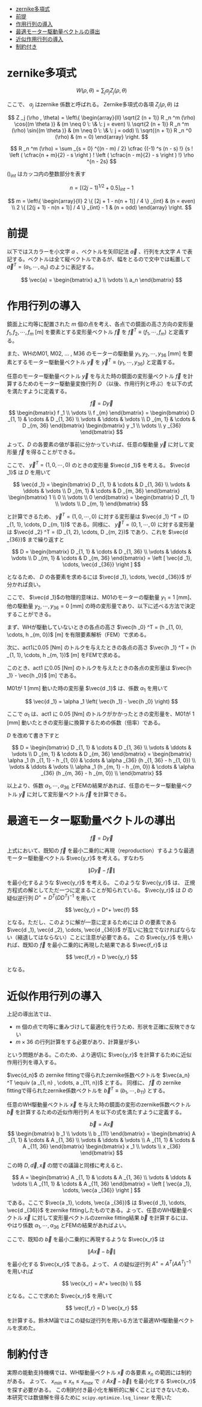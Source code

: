 <script async src="https://cdnjs.cloudflare.com/ajax/libs/mathjax/2.7.0/MathJax.js?config=TeX-AMS_CHTML" ></script>

<script type="text/x-mathjax-config">
 MathJax.Hub.Config({
 tex2jax: {
 inlineMath: [["$","$"]]
 }
 });
</script>

- [zernike多項式](#zernike多項式)
- [前提](#前提)
- [作用行列の導入](#作用行列の導入)
- [最適モーター駆動量ベクトルの導出](#最適モーター駆動量ベクトルの導出)
- [近似作用行列の導入](#近似作用行列の導入)
- [制約付き](#制約付き)

# zernike多項式

$$
W(\rho , \theta) = \sum _j a _j Z _j (\rho , \theta)
$$

ここで、 $a _j$ はzernike 係数と呼ばれる。 Zernike多項式の各項 $Z _j (\rho , \theta)$ は

$$
Z _j (\rho , \theta) =
\left\{
    \begin{array}{ll}
        \sqrt{2 (n + 1)} R _n ^m (\rho) \cos{(m \theta )} & (m \neq 0 \: \& \: j = even) \\
        \sqrt{2 (n + 1)} R _n ^m (\rho) \sin{(m \theta )} & (m \neq 0 \: \& \: j = odd) \\
        \sqrt{(n + 1)} R _n ^0 (\rho) & (m = 0)
    \end{array}
\right.
$$

$$
R _n ^m (\rho) =
\sum _{s = 0} ^{(n - m) / 2}
\cfrac
    {(-1) ^s (n - s) !}
    {s ! \left (  \cfrac{n + m}{2} - s \right ) ! \left (  \cfrac{n - m}{2} - s \right ) !}
\rho ^{n - 2s}
$$

$() _{int}$ はカッコ内の整数部分を表す

$$
n = [(2j - 1) ^{1/2} + 0.5] _{int} - 1
$$

$$
m =
\left\{
    \begin{array}{ll}
        2 \{ [2j + 1 - n(n + 1)] / 4 \} _{int} & (n = even) \\
        2 \{ [2(j + 1) - n(n + 1)] / 4 \} _{int} - 1 & (n = odd)
    \end{array}
\right.
$$

# 前提

以下ではスカラーを小文字 $a$ 、ベクトルを矢印記法 $\vec{a}$ 、行列を大文字 $A$ で表記する。ベクトルは全て縦ベクトルであるが、幅をとるので文中では転置して $\vec{a} ^T = (a_1, \cdots , a_n)$ のように表記する。

$$
\vec{a} =
\begin{bmatrix}
    a_1 \\
    \vdots \\
    a_n
\end{bmatrix}
$$

# 作用行列の導入

鏡面上に均等に配置された $m$ 個の点を考え、各点での鏡面の高さ方向の変形量 $f _1, f _2, \cdots, f _{m}$  [m] を要素とする変形量ベクトル $\vec{f}$ を $\vec{f} ^T \equiv (f _1 , \cdots, f _{m})$ と定義する。

また、WHのM01, M02, ... , M36 のモーターの駆動量 $y _1, y _2, \cdots, y _{36}$ [mm] を要素とするモーター駆動量ベクトル $\vec{y}$ を $\vec{y} ^T \equiv (y _1 , \cdots , y _{36})$ と定義する。

任意のモーター駆動量ベクトル $\vec{y}$ を与えた時の鏡面の変形量ベクトル $\vec{f}$ を計算するためのモーター駆動量変換行列 $D$ （以後、作用行列と呼ぶ）を以下の式を満たすように定義する。

$$
\vec{f} = D \vec{y}
$$
$$
\begin{bmatrix}
    f _1 \\
    \vdots \\
    f _{m}
\end{bmatrix} =
\begin{bmatrix}
    D _{1, 1} & \cdots & D _{1, 36} \\
    \vdots & \ddots & \vdots \\
    D _{m, 1} & \cdots & D _{m, 36}
\end{bmatrix}
\begin{bmatrix}
    y _1 \\
    \vdots \\
    y _{36}
\end{bmatrix}
$$

よって、$D$ の各要素の値が事前に分かっていれば、任意の駆動量 $\vec{y}$ に対して変形量 $\vec{f}$ を得ることができる。

ここで、 $\vec{y} ^T = (1, 0, \cdots, 0)$ のときの変形量 $\vec{d _1}$ を考える。 $\vec{d _1}$ は $D$ を用いて

$$
\vec{d _1} =
\begin{bmatrix}
    D _{1, 1} & \cdots & D _{1, 36} \\
    \vdots & \ddots & \vdots \\
    D _{m, 1} & \cdots & D _{m, 36}
\end{bmatrix}
\begin{bmatrix}
    1 \\
    0 \\
    \vdots \\
    0
\end{bmatrix} =
\begin{bmatrix}
    D _{1, 1} \\
    \vdots \\
    D _{m, 1}
\end{bmatrix}
$$

と計算できるため、 $\vec{y} ^T = (1, 0, \cdots, 0)$ に対する変形量は $\vec{d _1} ^T = (D _{1, 1}, \cdots, D _{m, 1})$ である。同様に、 $\vec{y} ^T = (0, 1, \cdots, 0)$ に対する変形量は $\vec{d _2} ^T = (D _{1, 2}, \cdots, D _{m, 2})$ であり、これを $\vec{d _{36}}$ まで繰り返すと

$$
D =
\begin{bmatrix}
    D _{1, 1} & \cdots & D _{1, 36} \\
    \vdots & \ddots & \vdots \\
    D _{m, 1} & \cdots & D _{m, 36}
\end{bmatrix}
= \left [ \vec{d _1}, \cdots, \vec{d _{36}} \right ]
$$

となるため、 $D$ の各要素を求めるには $\vec{d _1}, \cdots, \vec{d _{36}}$ が分かれば良い。

ここで、 $\vec{d _1}$の物理的意味は、M01のモーターの駆動量 $y _1 = 1$ [mm]、他の駆動量 $y _2, \cdots, y _{36} = 0$ [mm] の時の変形量であり、以下に述べる方法で決定することができる。

まず、WHが駆動していないときの各点の高さ $\vec{h _0} ^T = (h _{1, 0}, \cdots, h _{m, 0})$ [m] を有限要素解析（FEM）で求める。

次に、act1に0.05 [Nm] のトルクを与えたときの各点の高さ $\vec{h _1} ^T = (h _{1, 1}, \cdots, h _{m, 1})$ [m] をFEMで求める。

このとき、act1 に0.05 [Nm] のトルクを与えたときの各点の変形量は $\vec{h _1} - \vec{h _0}$ [m] である。

M01が 1 [mm] 動いた時の変形量 $\vec{d _1}$ は、係数 $\alpha _1$ を用いて

$$
\vec{d _1} = \alpha _1 \left( \vec{h _1} - \vec{h _0} \right)
$$

ここで $\alpha _1$ は、act1 に 0.05 [Nm] のトルクがかかったときの変形量を、M01が 1 [mm] 動いたときの変形量に換算するための係数（倍率）である。

$D$ を改めて書き下すと

$$
D =
\begin{bmatrix}
    D _{1, 1} & \cdots & D _{1, 36} \\
    \vdots & \ddots & \vdots \\
    D _{m, 1} & \cdots & D _{m, 36}
\end{bmatrix} =
\begin{bmatrix}
    \alpha _1 (h _{1, 1}  - h _{1, 0}) & \cdots & \alpha _{36} (h _{1, 36}  - h _{1, 0})  \\
    \vdots & \ddots & \vdots \\
    \alpha _1 (h _{m, 1}  - h _{m, 0}) & \cdots & \alpha _{36} (h _{m, 36}  - h _{m, 0})  \\
\end{bmatrix}
$$

以上より、係数 $\alpha _1, \cdots, \alpha _{36}$ とFEMの結果があれば、任意のモーター駆動量ベクトル $\vec{y}$ に対して変形量ベクトル $\vec{f}$ を計算できる。

# 最適モーター駆動量ベクトルの導出

$$
\vec{f} = D \vec{y}
$$

上式において、既知の $\vec{f}$ を最小二乗的に再現（reproduction）するような最適モーター駆動量ベクトル $\vec{y_r}$ を考える。すなわち

$$
\| D \vec{y} - \vec{f}\|
$$

を最小化するような $\vec{y_r}$ を考える。
このような $\vec{y_r}$ は、 正規方程式の解としてただ一つに定まることが知られている。
$\vec{y_r}$ は $D$ の疑似逆行列 $D^+ = D^T (D D^T)^{-1}$ を用いて

$$
\vec{y_r} = D^+ \vec{f}
$$

となる。ただし、このように解が一意に定まるためには $D$ の要素である $\vec{d _1}, \vec{d _2}, \cdots, \vec{d _{36}}$ が互いに独立でなければならない（縮退してはならない）ことに注意が必要である。
この $\vec{y_r}$ を用いれば、既知の $\vec{f}$ を最小二乗的に再現した結果である $\vec{f_r}$ は

$$
\vec{f_r} = D \vec{y_r}
$$

となる。

# 近似作用行列の導入

上記の導出法では、

- m 個の点で均等に重みづけして最適化を行うため、形状を正確に反映できない
- $m \times 36$ の行列計算をする必要があり、計算量が多い

という問題がある。このため、より適切に $\vec{y_r}$ を計算するために近似作用行列を導入する。

$\vec{d_n}$ の zernike fittingで得られたzernike係数ベクトルを $\vec{a_n} ^T \equiv (a _{1, n} , \cdots, a _{11, n})$ とする。
同様に、 $\vec{f}$ の zernike fittingで得られたzernike係数ベクトルを $\vec{b} ^T \equiv (b _1, \cdots, b _{11})$ とする。

任意のWH駆動量ベクトル $\vec{x}$ を与えた時の鏡面の変形のzernike係数ベクトル $\vec{b}$ を計算するための近似作用行列 $A$ を以下の式を満たすように定義する。

$$
\vec{b} = A \vec{x}
$$
$$
\begin{bmatrix}
    b _1 \\
    \vdots \\
    b _{11}
\end{bmatrix} =
\begin{bmatrix}
    A _{1, 1} & \cdots & A _{1, 36} \\
    \vdots & \ddots & \vdots \\
    A _{11, 1} & \cdots & A _{11, 36}
\end{bmatrix}
\begin{bmatrix}
    x _1 \\
    \vdots \\
    x _{36}
\end{bmatrix}
$$

この時 $D, \vec{d}, \vec{x}$ の間での議論と同様に考えると、

$$
A =
\begin{bmatrix}
    A _{1, 1} & \cdots & A _{1, 36} \\
    \vdots & \ddots & \vdots \\
    A _{11, 1} & \cdots & A _{11, 36}
\end{bmatrix}
= \left [ \vec{a _1}, \cdots, \vec{a _{36}} \right ]
$$

である。ここで $\vec{a _1}, \cdots, \vec{a _{36}}$ は $\vec{d _1}, \cdots, \vec{d _{36}}$ をzernike fittingしたものである。よって、任意のWH駆動量ベクトル $\vec{x}$ に対して変形量ベクトルのzernike fitting結果 $\vec{b}$ を計算するには、やはり係数 $\alpha _1, \cdots, \alpha _{36}$ とFEMの結果があればよい。

ここで、既知の $\vec{b}$ を最小二乗的に再現するような $\vec{x_r}$ は

$$
\| A \vec{x} - \vec{b} \|
$$

を最小化する $\vec{x_r}$ である。よって、 $A$ の疑似逆行列 $A^+ = A^T (A A^T)^{-1}$ を用いれば

$$
\vec{x_r} = A^+ \vec{b} \\
$$

となる。ここで求めた $\vec{x_r}$ を用いて

$$
\vec{f_r} = D \vec{x_r}
$$

を計算する。鈴木M論ではこの疑似逆行列を用いる方法で最適WH駆動量ベクトルを求めた。

# 制約付き

実際の能動支持機構では、WH駆動量ベクトル $\vec{x}$ の各要素 $x_n$ の範囲には制約がある。
よって、 $x _{min} \leq x_n \leq x _{max}$ で $\| A \vec{x} - \vec{b} \|$ を最小化する $\vec{x_r}$ を探す必要がある。
この制約付き最小化を解析的に解くことはできないため、本研究では数値解を得るために `scipy.optimize.lsq_linear` を用いた
